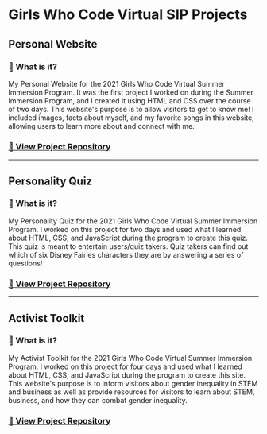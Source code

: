 # Girls Who Code Virtual SIP Projects

## Personal Website
### 🤔 What is it?
My Personal Website for the 2021 Girls Who Code Virtual Summer Immersion Program. It was the first project I worked on during the Summer Immersion Program, and I created it using HTML and CSS over the course of two days. This website's purpose is to allow visitors to get to know me! I included images, facts about myself, and my favorite songs in this website, allowing users to learn more about and connect with me. <br>
### [📂 View Project Repository](https://github.com/slingann/GWC-Personal-Website)

---

## Personality Quiz
### 🤔 What is it?
My Personality Quiz for the 2021 Girls Who Code Virtual Summer Immersion Program. I worked on this project for two days and used what I learned about HTML, CSS, and JavaScript during the program to create this quiz. This quiz is meant to entertain users/quiz takers. Quiz takers can find out which of six Disney Fairies characters they are by answering a series of questions! <br>
### [📂 View Project Repository](https://github.com/slingann/GWC-Personality-Quiz)

---

## Activist Toolkit
### 🤔 What is it?
My Activist Toolkit for the 2021 Girls Who Code Virtual Summer Immersion Program. I worked on this project for four days and used what I learned about HTML, CSS, and JavaScript during the program to create this site. This website's purpose is to inform visitors about gender inequality in STEM and business as well as provide resources for visitors to learn about STEM, business, and how they can combat gender inequality. <br>
### [📂 View Project Repository](https://github.com/slingann/GWC-Activist-Toolkit)
